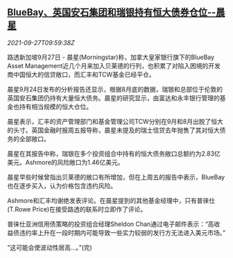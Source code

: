 <!--1632736862000-->
[BlueBay、英国安石集团和瑞银持有恒大债券仓位--晨星](https://cn.reuters.com/article/ubs-evergrande-bonds-0927-mon-idCNKBS2GN0RY)
------

<div><i>2021-09-27T09:59:38Z</i></div><p>路透新加坡9月27日 - 晨星(Morningstar)称，加拿大皇家银行旗下的BlueBay Asset Management近几个月来加入贝莱德的行列，也积累了对陷入困境的开发商中国恒大的信贷敞口，而汇丰和TCW基金已经平仓。</p><p>晨星9月24日发布的分析报告还显示，根据8月底的数据，瑞银和总部位于伦敦的英国安石集团仍持有大量恒大债务。晨星的研究显示，由富达和永丰银行管理的基金也持有相当规模的恒大仓位。</p><p>晨星表示，汇丰的资产管理部门和基金管理公司TCW分别在9月和8月出脱了恒大的头寸。英国金融时报周五报导称，晨星未提及的瑞士信贷去年抛售了其对恒大债务的全部敞口。</p><p>晨星在其报告中称，瑞银在多个投资组合中持有的恒大债务敞口总额约为2.83亿美元。Ashmore的风险敞口为1.46亿美元。</p><p>晨星早些时候曾指出贝莱德的敞口有所增加，但在上周五的报告中表示，BlueBay也在逐步买入，认为价格包含违约风险。</p><p>Ashmore和汇丰均谢绝发表评论。在晨星提到的其他基金经理中，只有普徕仕(T.Rowe Price)在接受路透的联系时立即作了评论。</p><p>普徕仕亚洲信用债策略的投资组合经理Sheldon Chan通过电子邮件表示：“高收益债违约率上升在一段时期内可能导致一些实力较弱的发行方无法进入美元市场。”</p><p>“这可能会使波动性居高...。”(完)</p>
